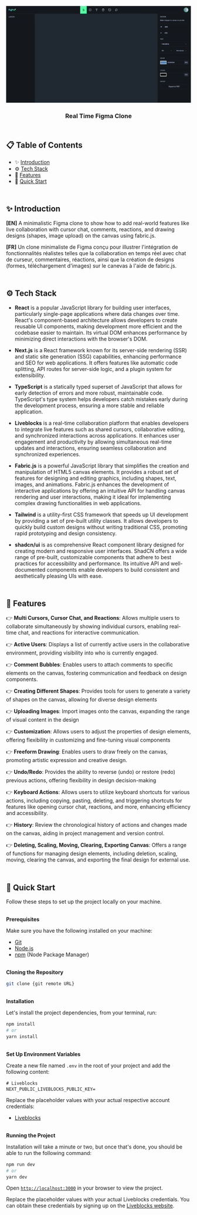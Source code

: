 <div align="center">
    <a href="https://figpro-fv.vercel.app" target="_blank">
      <img src="public/design/preview.webp" alt="Project Banner">
    </a>
  <h3 align="center">Real Time Figma Clone</h3>
</div>

##  <br /> 📋 <a name="table">Table of Contents</a>

- ✨ [Introduction](#introduction)
- ⚙️ [Tech Stack](#tech-stack)
- 📝 [Features](#features)
- 🚀 [Quick Start](#quick-start)

##  <br /> <a name="introduction">✨ Introduction</a>

**[EN]** A minimalistic Figma clone to show how to add real-world features like live collaboration with cursor chat, comments, reactions, and drawing designs (shapes, image upload) on the canvas using fabric.js.

**[FR]** 
Un clone minimaliste de Figma conçu pour illustrer l'intégration de fonctionnalités réalistes telles que la collaboration en temps réel avec chat de curseur, commentaires, réactions, ainsi que la création de designs (formes, téléchargement d'images) sur le canevas à l'aide de fabric.js.

##  <br /> <a name="tech-stack">⚙️ Tech Stack</a>

- **React** is a popular JavaScript library for building user interfaces, particularly single-page applications where data changes over time. React's component-based architecture allows developers to create reusable UI components, making development more efficient and the codebase easier to maintain. Its virtual DOM enhances performance by minimizing direct interactions with the browser's DOM.

- **Next.js** is a React framework known for its server-side rendering (SSR) and static site generation (SSG) capabilities, enhancing performance and SEO for web applications. It offers features like automatic code splitting, API routes for server-side logic, and a plugin system for extensibility.

- **TypeScript** is a statically typed superset of JavaScript that allows for early detection of errors and more robust, maintainable code. TypeScript's type system helps developers catch mistakes early during the development process, ensuring a more stable and reliable application.

- **Liveblocks** is a real-time collaboration platform that enables developers to integrate live features such as shared cursors, collaborative editing, and synchronized interactions across applications. It enhances user engagement and productivity by allowing simultaneous real-time updates and interactions, ensuring seamless collaboration and synchronized experiences.

- **Fabric.js** is a powerful JavaScript library that simplifies the creation and manipulation of HTML5 canvas elements. It provides a robust set of features for designing and editing graphics, including shapes, text, images, and animations. Fabric.js enhances the development of interactive applications by offering an intuitive API for handling canvas rendering and user interactions, making it ideal for implementing complex drawing functionalities in web applications.

- **Tailwind** is a utility-first CSS framework that speeds up UI development by providing a set of pre-built utility classes. It allows developers to quickly build custom designs without writing traditional CSS, promoting rapid prototyping and design consistency.

- **shadcn/ui** is as comprehensive React component library designed for creating modern and responsive user interfaces. ShadCN offers a wide range of pre-built, customizable components that adhere to best practices for accessibility and performance. Its intuitive API and well-documented components enable developers to build consistent and aesthetically pleasing UIs with ease.


## <br/> <a name="features">📝 Features</a>

👉 **Multi Cursors, Cursor Chat, and Reactions**: Allows multiple users to collaborate simultaneously by showing individual cursors, enabling real-time chat, and reactions for interactive communication.

👉 **Active Users**: Displays a list of currently active users in the collaborative environment, providing visibility into who is currently engaged.

👉 **Comment Bubbles**: Enables users to attach comments to specific elements on the canvas, fostering communication and feedback on design components.

👉 **Creating Different Shapes**: Provides tools for users to generate a variety of shapes on the canvas, allowing for diverse design elements

👉 **Uploading Images**: Import images onto the canvas, expanding the range of visual content in the design

👉 **Customization**: Allows users to adjust the properties of design elements, offering flexibility in customizing and fine-tuning visual components

👉 **Freeform Drawing**: Enables users to draw freely on the canvas, promoting artistic expression and creative design.

👉 **Undo/Redo**: Provides the ability to reverse (undo) or restore (redo) previous actions, offering flexibility in design decision-making

👉 **Keyboard Actions**: Allows users to utilize keyboard shortcuts for various actions, including copying, pasting, deleting, and triggering shortcuts for features like opening cursor chat, reactions, and more, enhancing efficiency and accessibility.

👉 **History**: Review the chronological history of actions and changes made on the canvas, aiding in project management and version control.

👉 **Deleting, Scaling, Moving, Clearing, Exporting Canvas**: Offers a range of functions for managing design elements, including deletion, scaling, moving, clearing the canvas, and exporting the final design for external use.



## <br /> <a name="quick-start">🚀 Quick Start</a>

Follow these steps to set up the project locally on your machine.

<br/>**Prerequisites**

Make sure you have the following installed on your machine:

- [Git](https://git-scm.com/)
- [Node.js](https://nodejs.org/en)
- [npm](https://www.npmjs.com/) (Node Package Manager)

<br/>**Cloning the Repository**

```bash
git clone {git remote URL}
```

<br/>**Installation**

Let's install the project dependencies, from your terminal, run:

```bash
npm install
# or
yarn install
```

<br/>**Set Up Environment Variables**

Create a new file named `.env` in the root of your project and add the following content:

```env
# Liveblocks
NEXT_PUBLIC_LIVEBLOCKS_PUBLIC_KEY=
```

Replace the placeholder values with your actual respective account credentials:

- [Liveblocks](https://liveblocks.io/)


<br/>**Running the Project**

Installation will take a minute or two, but once that's done, you should be able to run the following command:

```bash
npm run dev
# or
yarn dev
```

Open [`http://localhost:3000`](http://localhost:3000) in your browser to view the project.













Replace the placeholder values with your actual Liveblocks credentials. You can obtain these credentials by signing up on the [Liveblocks website](https://liveblocks.io).
